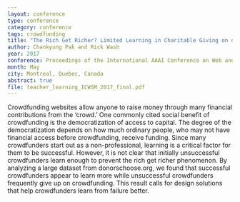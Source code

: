 ```yaml
---
layout: conference
type: conference
category: conference
tags: crowdfunding
title: "The Rich Get Richer? Limited Learning in Charitable Giving on donorschoose.org"
author: Chankyung Pak and Rick Wash
year: 2017
conference: Proceedings of the International AAAI Conference on Web and Social Media (ICWSM)
month: May
city: Montreal, Quebec, Canada
abstract: true
file: teacher_learning_ICWSM_2017_final.pdf
---
```


Crowdfunding websites allow anyone to raise money through many financial contributions from the ‘crowd.’ One commonly cited social benefit of crowdfunding is the democratization of access to capital. The degree of the democratization depends on how much ordinary people, who may not have financial access before crowdfunding, receive funding. Since many crowdfunders start out as a non-professional, learning is a critical factor for them to be successful. However, it is not clear that initially unsuccessful crowdfunders learn enough to prevent the rich get richer phenomenon. By analyzing a large dataset from donorschoose.org, we found that successful crowdfunders appear to learn more while unsuccessful crowdfunders frequently give up on crowdfunding. This result calls for design solutions that help crowdfunders learn from failure better.

<!-- 
doi:  
file: 
 -->
